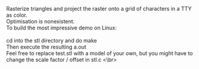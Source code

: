 Rasterize triangles and project the raster onto a grid of characters in a TTY as color.  
Optimisation is nonexistent.  
To build the most impressive demo on Linux:  
<br>
  cd into the stl directory and do make  
  Then execute the resulting a.out  
  Feel free to replace test.stl with a model of your own, but you might have to change the scale factor / offset in stl.c
<\br>
